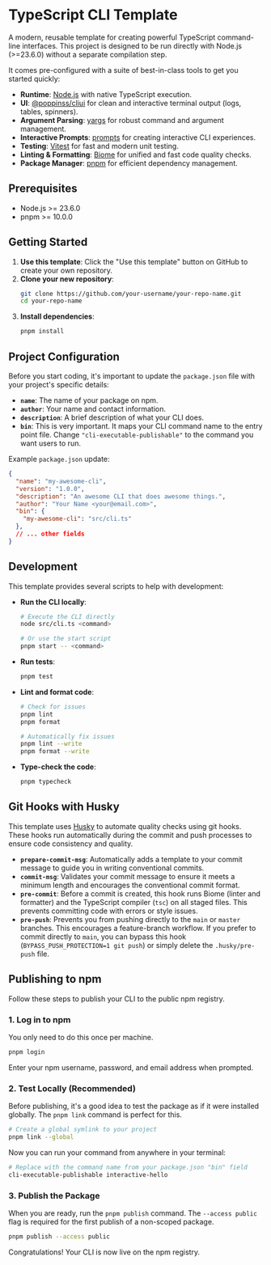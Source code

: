 # TypeScript CLI Template

A modern, reusable template for creating powerful TypeScript command-line interfaces. This project is designed to be run directly with Node.js (>=23.6.0) without a separate compilation step.

It comes pre-configured with a suite of best-in-class tools to get you started quickly:

- **Runtime**: [Node.js](https://nodejs.org/) with native TypeScript execution.
- **UI**: [@poppinss/cliui](https://github.com/poppinss/cliui) for clean and interactive terminal output (logs, tables, spinners).
- **Argument Parsing**: [yargs](https://yargs.js.org/) for robust command and argument management.
- **Interactive Prompts**: [prompts](https://github.com/terkelg/prompts) for creating interactive CLI experiences.
- **Testing**: [Vitest](https://vitest.dev/) for fast and modern unit testing.
- **Linting & Formatting**: [Biome](https://biomejs.dev/) for unified and fast code quality checks.
- **Package Manager**: [pnpm](https://pnpm.io/) for efficient dependency management.

## Prerequisites

- Node.js >= 23.6.0
- pnpm >= 10.0.0

## Getting Started

1.  **Use this template**: Click the "Use this template" button on GitHub to create your own repository.
2.  **Clone your new repository**:
    ```sh
    git clone https://github.com/your-username/your-repo-name.git
    cd your-repo-name
    ```
3.  **Install dependencies**:
    ```sh
    pnpm install
    ```

## Project Configuration

Before you start coding, it's important to update the `package.json` file with your project's specific details:

-   **`name`**: The name of your package on npm.
-   **`author`**: Your name and contact information.
-   **`description`**: A brief description of what your CLI does.
-   **`bin`**: This is very important. It maps your CLI command name to the entry point file. Change `"cli-executable-publishable"` to the command you want users to run.

Example `package.json` update:
```json
{
  "name": "my-awesome-cli",
  "version": "1.0.0",
  "description": "An awesome CLI that does awesome things.",
  "author": "Your Name <your@email.com>",
  "bin": {
    "my-awesome-cli": "src/cli.ts"
  },
  // ... other fields
}
```

## Development

This template provides several scripts to help with development:

-   **Run the CLI locally**:
    ```sh
    # Execute the CLI directly
    node src/cli.ts <command>

    # Or use the start script
    pnpm start -- <command>
    ```
-   **Run tests**:
    ```sh
    pnpm test
    ```
-   **Lint and format code**:
    ```sh
    # Check for issues
    pnpm lint
    pnpm format

    # Automatically fix issues
    pnpm lint --write
    pnpm format --write
    ```
-   **Type-check the code**:
    ```sh
    pnpm typecheck
    ```

## Git Hooks with Husky

This template uses [Husky](https://typicode.github.io/husky/) to automate quality checks using git hooks. These hooks run automatically during the commit and push processes to ensure code consistency and quality.

-   **`prepare-commit-msg`**: Automatically adds a template to your commit message to guide you in writing conventional commits.
-   **`commit-msg`**: Validates your commit message to ensure it meets a minimum length and encourages the conventional commit format.
-   **`pre-commit`**: Before a commit is created, this hook runs Biome (linter and formatter) and the TypeScript compiler (`tsc`) on all staged files. This prevents committing code with errors or style issues.
-   **`pre-push`**: Prevents you from pushing directly to the `main` or `master` branches. This encourages a feature-branch workflow. If you prefer to commit directly to `main`, you can bypass this hook (`BYPASS_PUSH_PROTECTION=1 git push`) or simply delete the `.husky/pre-push` file.

## Publishing to npm

Follow these steps to publish your CLI to the public npm registry.

### 1. Log in to npm

You only need to do this once per machine.

```sh
pnpm login
```

Enter your npm username, password, and email address when prompted.

### 2. Test Locally (Recommended)

Before publishing, it's a good idea to test the package as if it were installed globally. The `pnpm link` command is perfect for this.

```sh
# Create a global symlink to your project
pnpm link --global
```

Now you can run your command from anywhere in your terminal:

```sh
# Replace with the command name from your package.json "bin" field
cli-executable-publishable interactive-hello
```

### 3. Publish the Package

When you are ready, run the `pnpm publish` command. The `--access public` flag is required for the first publish of a non-scoped package.

```sh
pnpm publish --access public
```

Congratulations! Your CLI is now live on the npm registry.
